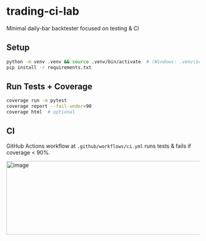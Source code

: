 # trading-ci-lab

Minimal daily-bar backtester focused on testing & CI

## Setup
```bash
python -m venv .venv && source .venv/bin/activate  # (Windows: .venv\Scripts\activate)
pip install -r requirements.txt
```

## Run Tests + Coverage
```bash
coverage run -m pytest
coverage report --fail-under=90
coverage html  # optional
```

## CI
GitHub Actions workflow at `.github/workflows/ci.yml` runs tests & fails if coverage < 90%.

<img width="595" height="192" alt="image" src="https://github.com/user-attachments/assets/ae097a9b-8c78-41d4-aeaa-a63ce64b8f6e" />

